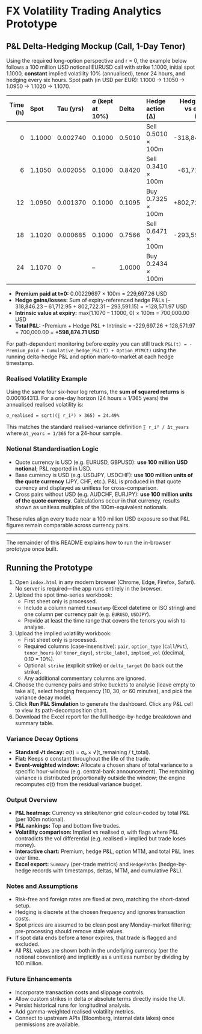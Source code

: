 # FX Volatility Trading Analytics Prototype

## P&L Delta-Hedging Mockup (Call, 1-Day Tenor)
Using the required long-option perspective and r = 0, the example below follows a 100 million USD notional EURUSD call with strike 1.1000, initial spot 1.1000, **constant** implied volatility 10% (annualised), tenor 24 hours, and hedging every six hours. Spot path (in USD per EUR): 1.1000 → 1.1050 → 1.0950 → 1.1020 → 1.1070.

| Time (h) | Spot  | Tau (yrs) | σ (kept at 10%) | Delta | Hedge action (Δ) | Hedge P&L vs expiry (USD) | Cum. hedge P&L (USD) |
|---------:|:------|:----------|:----------------|:------|:-----------------|--------------------------:|---------------------:|
| 0        | 1.1000 | 0.002740 | 0.1000          | 0.5010 | Sell 0.5010 × 100m | -318,846.23 | -318,846.23 |
| 6        | 1.1050 | 0.002055 | 0.1000          | 0.8420 | Sell 0.3410 × 100m | -61,712.95 | -380,559.18 |
| 12       | 1.0950 | 0.001370 | 0.1000          | 0.1095 | Buy 0.7325 × 100m  | +802,722.31 | +422,163.12 |
| 18       | 1.1020 | 0.000685 | 0.1000          | 0.7566 | Sell 0.6471 × 100m | -293,591.15 | +128,571.97 |
| 24       | 1.1070 | 0        | –               | 1.0000 | Buy 0.2434 × 100m  |       0.00 | +128,571.97 |

- **Premium paid at t=0:** 0.00229697 × 100m = 229,697.26 USD
- **Hedge gains/losses:** Sum of expiry-referenced hedge P&Ls (–318,846.23 – 61,712.95 + 802,722.31 – 293,591.15) = +128,571.97 USD
- **Intrinsic value at expiry:** max(1.1070 – 1.1000, 0) × 100m = 700,000.00 USD
- **Total P&L:** -Premium + Hedge P&L + Intrinsic = -229,697.26 + 128,571.97 + 700,000.00 = **+598,874.71 USD**

For path-dependent monitoring before expiry you can still track `P&L(t) = -Premium_paid + Cumulative_hedge_P&L(t) + Option_MTM(t)` using the running delta-hedge P&L and option mark-to-market at each hedge timestamp.

### Realised Volatility Example
Using the same four six-hour log returns, the **sum of squared returns** is 0.000164313. For a one-day horizon (24 hours ≈ 1/365 years) the annualised realised volatility is:

```
σ_realised = sqrt((∑ r_i²) × 365) = 24.49%
```

This matches the standard realised-variance definition `∑ r_i² / Δt_years` where `Δt_years = 1/365` for a 24-hour sample.

### Notional Standardisation Logic
- Quote currency is USD (e.g. EURUSD, GBPUSD): **use 100 million USD notional**; P&L reported in USD.
- Base currency is USD (e.g. USDJPY, USDCHF): **use 100 million units of the quote currency** (JPY, CHF, etc.). P&L is produced in that quote currency and displayed as unitless for cross-comparison.
- Cross pairs without USD (e.g. AUDCHF, EURJPY): **use 100 million units of the quote currency**. Calculations occur in that currency, results shown as unitless multiples of the 100m-equivalent notionals.

These rules align every trade near a 100 million USD exposure so that P&L figures remain comparable across currency pairs.

---

The remainder of this README explains how to run the in-browser prototype once built.

## Running the Prototype
1. Open `index.html` in any modern browser (Chrome, Edge, Firefox, Safari). No server is required—the app runs entirely in the browser.
2. Upload the spot time-series workbook:
   - First sheet only is processed.
   - Include a column named `timestamp` (Excel datetime or ISO string) and one column per currency pair (e.g. `EURUSD`, `USDJPY`).
   - Provide at least the time range that covers the tenors you wish to analyse.
3. Upload the implied volatility workbook:
   - First sheet only is processed.
   - Required columns (case-insensitive): `pair`, `option_type` (`Call`/`Put`), `tenor_hours` (or `tenor_days`), `strike_label`, `implied_vol` (decimal, 0.10 = 10%).
   - Optional: `strike` (explicit strike) or `delta_target` (to back out the strike).
   - Any additional commentary columns are ignored.
4. Choose the currency pairs and strike buckets to analyse (leave empty to take all), select hedging frequency (10, 30, or 60 minutes), and pick the variance decay model.
5. Click **Run P&L Simulation** to generate the dashboard. Click any P&L cell to view its path-decomposition chart.
6. Download the Excel report for the full hedge-by-hedge breakdown and summary table.

### Variance Decay Options
- **Standard √t decay:** σ(t) = σ₀ × √(t_remaining / t_total).
- **Flat:** Keeps σ constant throughout the life of the trade.
- **Event-weighted window:** Allocate a chosen share of total variance to a specific hour-window (e.g. central-bank announcement). The remaining variance is distributed proportionally outside the window; the engine recomputes σ(t) from the residual variance budget.

### Output Overview
- **P&L heatmap:** Currency vs strike/tenor grid colour-coded by total P&L (per 100m notional).
- **P&L rankings:** Top and bottom five trades.
- **Volatility comparison:** Implied vs realised σ, with flags where P&L contradicts the vol differential (e.g. realised > implied but trade loses money).
- **Interactive chart:** Premium, hedge P&L, option MTM, and total P&L lines over time.
- **Excel export:** `Summary` (per-trade metrics) and `HedgePaths` (hedge-by-hedge records with timestamps, deltas, MTM, and cumulative P&L).

### Notes and Assumptions
- Risk-free and foreign rates are fixed at zero, matching the short-dated setup.
- Hedging is discrete at the chosen frequency and ignores transaction costs.
- Spot prices are assumed to be clean post any Monday-market filtering; pre-processing should remove stale values.
- If spot data ends before a tenor expires, that trade is flagged and excluded.
- All P&L values are shown both in the underlying currency (per the notional convention) and implicitly as a unitless number by dividing by 100 million.

### Future Enhancements
- Incorporate transaction costs and slippage controls.
- Allow custom strikes in delta or absolute terms directly inside the UI.
- Persist historical runs for longitudinal analysis.
- Add gamma-weighted realised volatility metrics.
- Connect to upstream APIs (Bloomberg, internal data lakes) once permissions are available.

